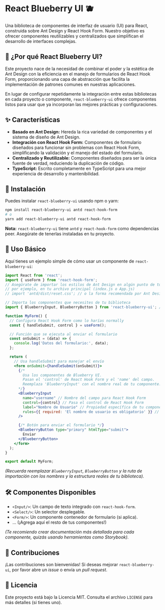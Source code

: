 # React Blueberry UI 🫐

Una biblioteca de componentes de interfaz de usuario (UI) para React, construida sobre Ant Design y React Hook Form. Nuestro objetivo es ofrecer componentes reutilizables y centralizados que simplifican el desarrollo de interfaces complejas.

## 🤔 ¿Por qué React Blueberry UI?

Este proyecto nace de la necesidad de combinar el poder y la estética de Ant Design con la eficiencia en el manejo de formularios de React Hook Form, proporcionando una capa de abstracción que facilita la implementación de patrones comunes en nuestras aplicaciones.

En lugar de configurar repetidamente la integración entre estas bibliotecas en cada proyecto o componente, `react-blueberry-ui` ofrece componentes listos para usar que ya incorporan las mejores prácticas y configuraciones.

## ✨ Características

*   **Basado en Ant Design:** Hereda la rica variedad de componentes y el sistema de diseño de Ant Design.
*   **Integración con React Hook Form:** Componentes de formulario diseñados para funcionar sin problemas con React Hook Form, simplificando la validación y el manejo del estado del formulario.
*   **Centralizado y Reutilizable:** Componentes diseñados para ser la única fuente de verdad, reduciendo la duplicación de código.
*   **TypeScript:** Escrito completamente en TypeScript para una mejor experiencia de desarrollo y mantenibilidad.

## 🚀 Instalación

Puedes instalar `react-blueberry-ui` usando npm o yarn:

```bash
npm install react-blueberry-ui antd react-hook-form
# o
yarn add react-blueberry-ui antd react-hook-form
```

**Nota:** `react-blueberry-ui` tiene `antd` y `react-hook-form` como dependencias peer. Asegúrate de tenerlas instaladas en tu proyecto.

## 🔧 Uso Básico

Aquí tienes un ejemplo simple de cómo usar un componente de `react-blueberry-ui`:

```jsx
import React from 'react';
import { useForm } from 'react-hook-form';
// Asegúrate de importar los estilos de Ant Design en algún punto de tu aplicación,
// por ejemplo, en tu archivo principal (index.js o App.js)
// import 'antd/dist/reset.css'; // o la forma recomendada por Ant Design

// Importa los componentes que necesites de tu biblioteca
import { BlueberryInput, BlueberryButton } from 'react-blueberry-ui'; // ¡Ajusta esta línea según tu estructura!

function MyForm() {
  // Configura React Hook Form como lo harías normally
  const { handleSubmit, control } = useForm();

  // Función que se ejecuta al enviar el formulario
  const onSubmit = (data) => {
    console.log('Datos del formulario:', data);
  };

  return (
    // Usa handleSubmit para manejar el envío
    <form onSubmit={handleSubmit(onSubmit)}>
      {/*
        Usa los componentes de Blueberry UI.
        Pasan el 'control' de React Hook Form y el 'name' del campo.
        Reemplaza 'BlueberryInput' con el nombre real de tu componente.
      */}
      <BlueberryInput
        name="username" // Nombre del campo para React Hook Form
        control={control} // Pasa el control de React Hook Form
        label="Nombre de Usuario" // Propiedad específica de tu componente (ejemplo)
        rules={{ required: 'El nombre de usuario es obligatorio' }} // Reglas de validación
      />

      {/* Botón para enviar el formulario */}
      <BlueberryButton type="primary" htmlType="submit">
        Enviar
      </BlueberryButton>
    </form>
  );
}

export default MyForm;

```

*(Recuerda reemplazar `BlueberryInput`, `BlueberryButton` y la ruta de importación con los nombres y la estructura reales de tu biblioteca).*

## 🛠️ Componentes Disponibles

*   `<Input/>`: Un campo de texto integrado con `react-hook-form`.
*   `<Select/>`: Un selector desplegable.
*   `<Form/>`: Un componente contenedor de formulario (si aplica).
*   ... (¡Agrega aquí el resto de tus componentes!)

*(Te recomiendo crear documentación más detallada para cada componente, quizás usando herramientas como Storybook).*

## 🤝 Contribuciones

¡Las contribuciones son bienvenidas! Si deseas mejorar `react-blueberry-ui`, por favor abre un *issue* o envía un *pull request*.

## 📄 Licencia

Este proyecto está bajo la Licencia MIT. Consulta el archivo `LICENSE` para más detalles (si tienes uno).
